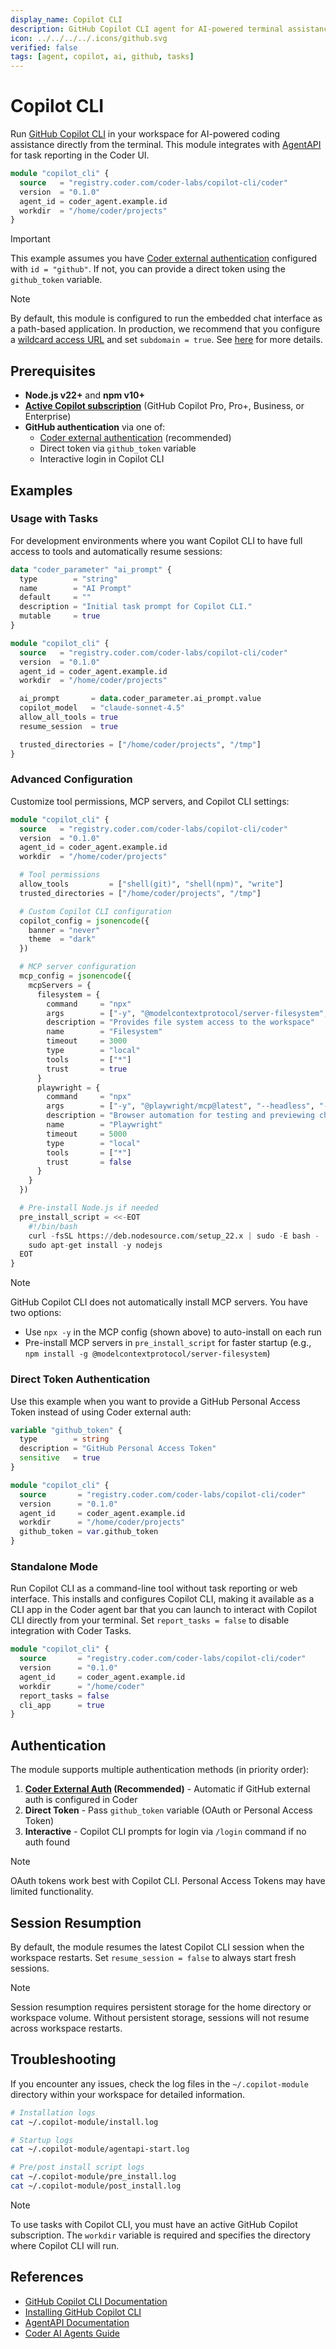 ```yaml
---
display_name: Copilot CLI
description: GitHub Copilot CLI agent for AI-powered terminal assistance
icon: ../../../../.icons/github.svg
verified: false
tags: [agent, copilot, ai, github, tasks]
---
```


# Copilot CLI

Run [GitHub Copilot CLI](https://docs.github.com/copilot/concepts/agents/about-copilot-cli) in your workspace for AI-powered coding assistance directly from the terminal. This module integrates with [AgentAPI](https://github.com/coder/agentapi) for task reporting in the Coder UI.

```tf
module "copilot_cli" {
  source   = "registry.coder.com/coder-labs/copilot-cli/coder"
  version  = "0.1.0"
  agent_id = coder_agent.example.id
  workdir  = "/home/coder/projects"
}
```

> [!IMPORTANT]
> This example assumes you have [Coder external authentication](https://coder.com/docs/admin/external-auth) configured with `id = "github"`. If not, you can provide a direct token using the `github_token` variable.

> [!NOTE]
> By default, this module is configured to run the embedded chat interface as a path-based application. In production, we recommend that you configure a [wildcard access URL](https://coder.com/docs/admin/setup#wildcard-access-url) and set `subdomain = true`. See [here](https://coder.com/docs/tutorials/best-practices/security-best-practices#disable-path-based-apps) for more details.

## Prerequisites

- **Node.js v22+** and **npm v10+**
- **[Active Copilot subscription](https://docs.github.com/en/copilot/about-github-copilot/subscription-plans-for-github-copilot)** (GitHub Copilot Pro, Pro+, Business, or Enterprise)
- **GitHub authentication** via one of:
  - [Coder external authentication](https://coder.com/docs/admin/external-auth) (recommended)
  - Direct token via `github_token` variable
  - Interactive login in Copilot CLI

## Examples

### Usage with Tasks

For development environments where you want Copilot CLI to have full access to tools and automatically resume sessions:

```tf
data "coder_parameter" "ai_prompt" {
  type        = "string"
  name        = "AI Prompt"
  default     = ""
  description = "Initial task prompt for Copilot CLI."
  mutable     = true
}

module "copilot_cli" {
  source   = "registry.coder.com/coder-labs/copilot-cli/coder"
  version  = "0.1.0"
  agent_id = coder_agent.example.id
  workdir  = "/home/coder/projects"

  ai_prompt       = data.coder_parameter.ai_prompt.value
  copilot_model   = "claude-sonnet-4.5"
  allow_all_tools = true
  resume_session  = true

  trusted_directories = ["/home/coder/projects", "/tmp"]
}
```

### Advanced Configuration

Customize tool permissions, MCP servers, and Copilot CLI settings:

```tf
module "copilot_cli" {
  source   = "registry.coder.com/coder-labs/copilot-cli/coder"
  version  = "0.1.0"
  agent_id = coder_agent.example.id
  workdir  = "/home/coder/projects"

  # Tool permissions
  allow_tools         = ["shell(git)", "shell(npm)", "write"]
  trusted_directories = ["/home/coder/projects", "/tmp"]

  # Custom Copilot CLI configuration
  copilot_config = jsonencode({
    banner = "never"
    theme  = "dark"
  })

  # MCP server configuration
  mcp_config = jsonencode({
    mcpServers = {
      filesystem = {
        command     = "npx"
        args        = ["-y", "@modelcontextprotocol/server-filesystem", "/home/coder/projects"]
        description = "Provides file system access to the workspace"
        name        = "Filesystem"
        timeout     = 3000
        type        = "local"
        tools       = ["*"]
        trust       = true
      }
      playwright = {
        command     = "npx"
        args        = ["-y", "@playwright/mcp@latest", "--headless", "--isolated"]
        description = "Browser automation for testing and previewing changes"
        name        = "Playwright"
        timeout     = 5000
        type        = "local"
        tools       = ["*"]
        trust       = false
      }
    }
  })

  # Pre-install Node.js if needed
  pre_install_script = <<-EOT
    #!/bin/bash
    curl -fsSL https://deb.nodesource.com/setup_22.x | sudo -E bash -
    sudo apt-get install -y nodejs
  EOT
}
```

> [!NOTE]
> GitHub Copilot CLI does not automatically install MCP servers. You have two options:
>
> - Use `npx -y` in the MCP config (shown above) to auto-install on each run
> - Pre-install MCP servers in `pre_install_script` for faster startup (e.g., `npm install -g @modelcontextprotocol/server-filesystem`)

### Direct Token Authentication

Use this example when you want to provide a GitHub Personal Access Token instead of using Coder external auth:

```tf
variable "github_token" {
  type        = string
  description = "GitHub Personal Access Token"
  sensitive   = true
}

module "copilot_cli" {
  source       = "registry.coder.com/coder-labs/copilot-cli/coder"
  version      = "0.1.0"
  agent_id     = coder_agent.example.id
  workdir      = "/home/coder/projects"
  github_token = var.github_token
}
```

### Standalone Mode

Run Copilot CLI as a command-line tool without task reporting or web interface. This installs and configures Copilot CLI, making it available as a CLI app in the Coder agent bar that you can launch to interact with Copilot CLI directly from your terminal. Set `report_tasks = false` to disable integration with Coder Tasks.

```tf
module "copilot_cli" {
  source       = "registry.coder.com/coder-labs/copilot-cli/coder"
  version      = "0.1.0"
  agent_id     = coder_agent.example.id
  workdir      = "/home/coder"
  report_tasks = false
  cli_app      = true
}
```

## Authentication

The module supports multiple authentication methods (in priority order):

1. **[Coder External Auth](https://coder.com/docs/admin/external-auth) (Recommended)** - Automatic if GitHub external auth is configured in Coder
2. **Direct Token** - Pass `github_token` variable (OAuth or Personal Access Token)
3. **Interactive** - Copilot CLI prompts for login via `/login` command if no auth found

> [!NOTE]
> OAuth tokens work best with Copilot CLI. Personal Access Tokens may have limited functionality.

## Session Resumption

By default, the module resumes the latest Copilot CLI session when the workspace restarts. Set `resume_session = false` to always start fresh sessions.

> [!NOTE]
> Session resumption requires persistent storage for the home directory or workspace volume. Without persistent storage, sessions will not resume across workspace restarts.

## Troubleshooting

If you encounter any issues, check the log files in the `~/.copilot-module` directory within your workspace for detailed information.

```bash
# Installation logs
cat ~/.copilot-module/install.log

# Startup logs
cat ~/.copilot-module/agentapi-start.log

# Pre/post install script logs
cat ~/.copilot-module/pre_install.log
cat ~/.copilot-module/post_install.log
```

> [!NOTE]
> To use tasks with Copilot CLI, you must have an active GitHub Copilot subscription.
> The `workdir` variable is required and specifies the directory where Copilot CLI will run.

## References

- [GitHub Copilot CLI Documentation](https://docs.github.com/en/copilot/concepts/agents/about-copilot-cli)
- [Installing GitHub Copilot CLI](https://docs.github.com/en/copilot/how-tos/set-up/install-copilot-cli)
- [AgentAPI Documentation](https://github.com/coder/agentapi)
- [Coder AI Agents Guide](https://coder.com/docs/tutorials/ai-agents)
